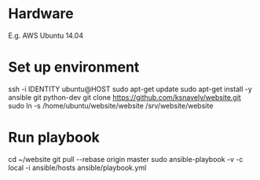 # Hardware

E.g. AWS Ubuntu 14.04

# Set up environment

ssh -i IDENTITY ubuntu@HOST
sudo apt-get update
sudo apt-get install -y ansible git python-dev
git clone https://github.com/ksnavely/website.git
sudo ln -s /home/ubuntu/website/website /srv/website/website

# Run playbook
cd ~/website
git pull --rebase origin master
sudo ansible-playbook -v -c local -i ansible/hosts ansible/playbook.yml
